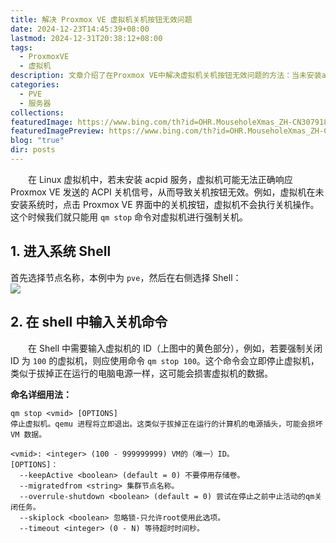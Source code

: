 ```yaml
---
title: 解决 Proxmox VE 虚拟机关机按钮无效问题
date: 2024-12-23T14:45:39+08:00
lastmod: 2024-12-31T20:38:12+08:00
tags:
  - ProxmoxVE
  - 虚拟机
description: 文章介绍了在Proxmox VE中解决虚拟机关机按钮无效问题的方法：当未安装acpid服务时，虚拟机会无法正确响应关机信号，通过进入系统Shell并使用`qm stop`命令可以强制关闭虚拟机，但这种方法可能会导致数据损坏。文章还详细解释了如何使用该命令及其参数。
categories:
  - PVE
  - 服务器
collections: 
featuredImage: https://www.bing.com/th?id=OHR.MouseholeXmas_ZH-CN3079184443_400x240.jpg
featuredImagePreview: https://www.bing.com/th?id=OHR.MouseholeXmas_ZH-CN3079184443_400x240.jpg
blog: "true"
dir: posts
---
```


‌‌‌‌　　在 Linux 虚拟机中，若未安装 acpid 服务，虚拟机可能无法正确响应 Proxmox VE 发送的 ACPI 关机信号，从而导致关机按钮无效。例如，虚拟机在未安装系统时，点击 Proxmox VE 界面中的关机按钮，虚拟机不会执行关机操作。这个时候我们就只能用 `qm stop` 命令对虚拟机进行强制关机。

## 1. 进入系统 Shell  

首先选择节点名称，本例中为 `pve`，然后在右侧选择 Shell：  
![](attachments/94ae6e976b4fdb3426a2efd9114d6d33_MD5.jpg)

## 2. 在 shell 中输入关机命令  

‌‌‌‌　　在 Shell 中需要输入虚拟机的 ID（上图中的黄色部分），例如，若要强制关闭 ID 为 `100` 的虚拟机，则应使用命令 `qm stop 100`。这个命令会立即停止虚拟机，类似于拔掉正在运行的电脑电源一样，这可能会损害虚拟机的数据。  

**命名详细用法：**
```shell
qm stop <vmid> [OPTIONS]
停止虚拟机。qemu 进程将立即退出。这类似于拔掉正在运行的计算机的电源插头，可能会损坏 VM 数据。

<vmid>: <integer> (100 - 999999999) VM的（唯一）ID。
[OPTIONS]：
  --keepActive <boolean> (default = 0) 不要停用存储卷。
  --migratedfrom <string> 集群节点名称。
  --overrule-shutdown <boolean> (default = 0) 尝试在停止之前中止活动的qm关闭任务。
  --skiplock <boolean> 忽略锁-只允许root使用此选项。
  --timeout <integer> (0 - N) 等待超时时间秒。
```
